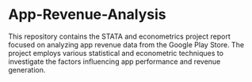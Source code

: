 # App-Revenue-Analysis
This repository contains the STATA and econometrics project report focused on analyzing app revenue data from the Google Play Store. The project employs various statistical and econometric techniques to investigate the factors influencing app performance and revenue generation.
